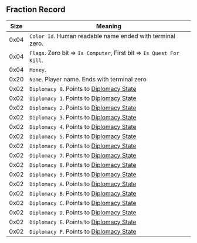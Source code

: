 ## Fraction Record

 Size | Meaning
------|--------
 0x04 | `Color Id`. Human readable name ended with terminal zero.
 0x04 | `Flags`. Zero bit => `Is Computer`, First bit => `Is Quest For Kill`.
 0x04 | `Money`.
 0x20 | `Name`. Player name. Ends with terminal zero
 0x02 | `Diplomacy 0`. Points to [Diplomacy State](../../Enumerations/ALM/DiplomacyState.md)
 0x02 | `Diplomacy 1`. Points to [Diplomacy State](../../Enumerations/ALM/DiplomacyState.md)
 0x02 | `Diplomacy 2`. Points to [Diplomacy State](../../Enumerations/ALM/DiplomacyState.md)
 0x02 | `Diplomacy 3`. Points to [Diplomacy State](../../Enumerations/ALM/DiplomacyState.md)
 0x02 | `Diplomacy 4`. Points to [Diplomacy State](../../Enumerations/ALM/DiplomacyState.md)
 0x02 | `Diplomacy 5`. Points to [Diplomacy State](../../Enumerations/ALM/DiplomacyState.md)
 0x02 | `Diplomacy 6`. Points to [Diplomacy State](../../Enumerations/ALM/DiplomacyState.md)
 0x02 | `Diplomacy 7`. Points to [Diplomacy State](../../Enumerations/ALM/DiplomacyState.md)
 0x02 | `Diplomacy 8`. Points to [Diplomacy State](../../Enumerations/ALM/DiplomacyState.md)
 0x02 | `Diplomacy 9`. Points to [Diplomacy State](../../Enumerations/ALM/DiplomacyState.md)
 0x02 | `Diplomacy A`. Points to [Diplomacy State](../../Enumerations/ALM/DiplomacyState.md)
 0x02 | `Diplomacy B`. Points to [Diplomacy State](../../Enumerations/ALM/DiplomacyState.md)
 0x02 | `Diplomacy C`. Points to [Diplomacy State](../../Enumerations/ALM/DiplomacyState.md)
 0x02 | `Diplomacy D`. Points to [Diplomacy State](../../Enumerations/ALM/DiplomacyState.md)
 0x02 | `Diplomacy E`. Points to [Diplomacy State](../../Enumerations/ALM/DiplomacyState.md)
 0x02 | `Diplomacy F`. Points to [Diplomacy State](../../Enumerations/ALM/DiplomacyState.md)
